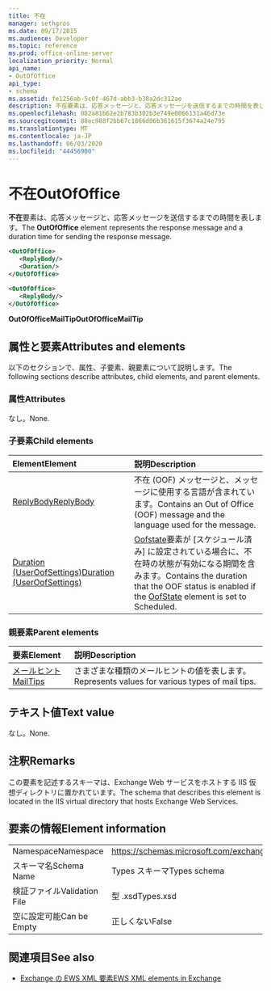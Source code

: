 ```yaml
---
title: 不在
manager: sethgros
ms.date: 09/17/2015
ms.audience: Developer
ms.topic: reference
ms.prod: office-online-server
localization_priority: Normal
api_name:
- OutOfOffice
api_type:
- schema
ms.assetid: fe1256ab-5c0f-467d-abb3-b38a2dc312ae
description: 不在要素は、応答メッセージと、応答メッセージを送信するまでの時間を表します。
ms.openlocfilehash: 082a81b62e2b783b302b3e749e0066131a46d73e
ms.sourcegitcommit: 88ec988f2bb67c1866d06b361615f3674a24e795
ms.translationtype: MT
ms.contentlocale: ja-JP
ms.lasthandoff: 06/03/2020
ms.locfileid: "44456900"
---
```

# <a name="outofoffice"></a><span data-ttu-id="dc059-103">不在</span><span class="sxs-lookup"><span data-stu-id="dc059-103">OutOfOffice</span></span>

<span data-ttu-id="dc059-104">**不在**要素は、応答メッセージと、応答メッセージを送信するまでの時間を表します。</span><span class="sxs-lookup"><span data-stu-id="dc059-104">The **OutOfOffice** element represents the response message and a duration time for sending the response message.</span></span> 
  
```XML
<OutOfOffice>
   <ReplyBody/>
   <Duration/>
</OutOfOffice>
```

```XML
<OutOfOffice>
   <ReplyBody/>
</OutOfOffice>
```

<span data-ttu-id="dc059-105">**OutOfOfficeMailTip**</span><span class="sxs-lookup"><span data-stu-id="dc059-105">**OutOfOfficeMailTip**</span></span>

## <a name="attributes-and-elements"></a><span data-ttu-id="dc059-106">属性と要素</span><span class="sxs-lookup"><span data-stu-id="dc059-106">Attributes and elements</span></span>

<span data-ttu-id="dc059-107">以下のセクションで、属性、子要素、親要素について説明します。</span><span class="sxs-lookup"><span data-stu-id="dc059-107">The following sections describe attributes, child elements, and parent elements.</span></span>
  
### <a name="attributes"></a><span data-ttu-id="dc059-108">属性</span><span class="sxs-lookup"><span data-stu-id="dc059-108">Attributes</span></span>

<span data-ttu-id="dc059-109">なし。</span><span class="sxs-lookup"><span data-stu-id="dc059-109">None.</span></span>
  
### <a name="child-elements"></a><span data-ttu-id="dc059-110">子要素</span><span class="sxs-lookup"><span data-stu-id="dc059-110">Child elements</span></span>

|<span data-ttu-id="dc059-111">**Element**</span><span class="sxs-lookup"><span data-stu-id="dc059-111">**Element**</span></span>|<span data-ttu-id="dc059-112">**説明**</span><span class="sxs-lookup"><span data-stu-id="dc059-112">**Description**</span></span>|
|:-----|:-----|
|[<span data-ttu-id="dc059-113">ReplyBody</span><span class="sxs-lookup"><span data-stu-id="dc059-113">ReplyBody</span></span>](replybody.md) <br/> |<span data-ttu-id="dc059-114">不在 (OOF) メッセージと、メッセージに使用する言語が含まれています。</span><span class="sxs-lookup"><span data-stu-id="dc059-114">Contains an Out of Office (OOF) message and the language used for the message.</span></span>  <br/> |
|[<span data-ttu-id="dc059-115">Duration (UserOofSettings)</span><span class="sxs-lookup"><span data-stu-id="dc059-115">Duration (UserOofSettings)</span></span>](duration-useroofsettings.md) <br/> |<span data-ttu-id="dc059-116">[Oofstate](oofstate.md)要素が [スケジュール済み] に設定されている場合に、不在時の状態が有効になる期間を含みます。</span><span class="sxs-lookup"><span data-stu-id="dc059-116">Contains the duration that the OOF status is enabled if the [OofState](oofstate.md) element is set to Scheduled.</span></span>  <br/> |
   
### <a name="parent-elements"></a><span data-ttu-id="dc059-117">親要素</span><span class="sxs-lookup"><span data-stu-id="dc059-117">Parent elements</span></span>

|<span data-ttu-id="dc059-118">**要素**</span><span class="sxs-lookup"><span data-stu-id="dc059-118">**Element**</span></span>|<span data-ttu-id="dc059-119">**説明**</span><span class="sxs-lookup"><span data-stu-id="dc059-119">**Description**</span></span>|
|:-----|:-----|
|[<span data-ttu-id="dc059-120">メールヒント</span><span class="sxs-lookup"><span data-stu-id="dc059-120">MailTips</span></span>](mailtips.md) <br/> |<span data-ttu-id="dc059-121">さまざまな種類のメールヒントの値を表します。</span><span class="sxs-lookup"><span data-stu-id="dc059-121">Represents values for various types of mail tips.</span></span>  <br/> |
   
## <a name="text-value"></a><span data-ttu-id="dc059-122">テキスト値</span><span class="sxs-lookup"><span data-stu-id="dc059-122">Text value</span></span>

<span data-ttu-id="dc059-123">なし。</span><span class="sxs-lookup"><span data-stu-id="dc059-123">None.</span></span>
  
## <a name="remarks"></a><span data-ttu-id="dc059-124">注釈</span><span class="sxs-lookup"><span data-stu-id="dc059-124">Remarks</span></span>

<span data-ttu-id="dc059-125">この要素を記述するスキーマは、Exchange Web サービスをホストする IIS 仮想ディレクトリに置かれています。</span><span class="sxs-lookup"><span data-stu-id="dc059-125">The schema that describes this element is located in the IIS virtual directory that hosts Exchange Web Services.</span></span>
  
## <a name="element-information"></a><span data-ttu-id="dc059-126">要素の情報</span><span class="sxs-lookup"><span data-stu-id="dc059-126">Element information</span></span>

|||
|:-----|:-----|
|<span data-ttu-id="dc059-127">Namespace</span><span class="sxs-lookup"><span data-stu-id="dc059-127">Namespace</span></span>  <br/> |https://schemas.microsoft.com/exchange/services/2006/types  <br/> |
|<span data-ttu-id="dc059-128">スキーマ名</span><span class="sxs-lookup"><span data-stu-id="dc059-128">Schema Name</span></span>  <br/> |<span data-ttu-id="dc059-129">Types スキーマ</span><span class="sxs-lookup"><span data-stu-id="dc059-129">Types schema</span></span>  <br/> |
|<span data-ttu-id="dc059-130">検証ファイル</span><span class="sxs-lookup"><span data-stu-id="dc059-130">Validation File</span></span>  <br/> |<span data-ttu-id="dc059-131">型 .xsd</span><span class="sxs-lookup"><span data-stu-id="dc059-131">Types.xsd</span></span>  <br/> |
|<span data-ttu-id="dc059-132">空に設定可能</span><span class="sxs-lookup"><span data-stu-id="dc059-132">Can be Empty</span></span>  <br/> |<span data-ttu-id="dc059-133">正しくない</span><span class="sxs-lookup"><span data-stu-id="dc059-133">False</span></span>  <br/> |
   
## <a name="see-also"></a><span data-ttu-id="dc059-134">関連項目</span><span class="sxs-lookup"><span data-stu-id="dc059-134">See also</span></span>

- [<span data-ttu-id="dc059-135">Exchange の EWS XML 要素</span><span class="sxs-lookup"><span data-stu-id="dc059-135">EWS XML elements in Exchange</span></span>](ews-xml-elements-in-exchange.md)

